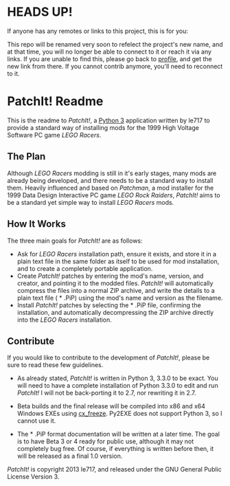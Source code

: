 HEADS UP!
=========

If anyone has any remotes or links to this project, this is for you:

This repo will be renamed very soon to refelect the project's new name, and at that time, you will no longer be able to connect to it or reach it via any links. If you are unable to find this, please go back to [profile](https://github.com/le717), and get the new link from there. If you cannot contrib anymore, you'll need to reconnect to it.

PatchIt! Readme
===============

This is the readme to *PatchIt!*, a [Python 3](http://www.python.org) application written by le717 to provide a standard way of 
installing mods for the 1999 High Voltage Software PC game *LEGO Racers*.

The Plan
--------

Although *LEGO Racers* modding is still in it's early stages, many mods are already being developed, and there 
needs to be a standard way to install them. Heavily influenced and based on *Patchman*, a mod installer for 
the 1999 Data Design Interactive PC game *LEGO Rock Raiders*, *PatchIt!* aims to be a standard yet simple way 
to install *LEGO Racers* mods.

How It Works
------------

The three main goals for *PatchIt!* are as follows:

* Ask for *LEGO Racers* installation path, ensure it exists, and store it in a plain text file in the same folder as itself to be used for mod installation, and 
to create a completely portable application.
* Create  *PatchIt!* patches by entering the mod's name, version, and creator, and pointing it to the modded files. *PatchIt!* will automatically compress the 
files into a normal ZIP archive, and write the details to a plain text file ( * .PiP) using the mod's name and version as the filename.
* Install *PatchIt!* patches by selecting the * .PiP file, confirming the installation, and automatically decompressing the ZIP archive directly into the *LEGO 
Racers* installation.

Contribute
----------

If you would like to contribute to the development of *PatchIt!*, please be sure to read these few guidelines.

* As already stated, *PatchIt!* is written in Python 3, 3.3.0 to be exact. You will need to have a complete installation of Python 3.3.0 to edit and run *PatchIt!* I will not be back-porting it to 2.7, nor rewriting it in 2.7.

* Beta builds and the final release will be compiled into x86 and x64 Windows EXEs using [cx_freeze](cx-freeze.sourceforge.net). Py2EXE does not support Python 3, so I cannot use it.
 
* The * .PiP format documentation will be written at a later time. The goal is to have Beta 3 or 4 ready for public use, although it may not completely bug free. Of course, if everything is written before then, it will be released as a final 1.0 version.

*PatchIt!* is copyright 2013 le717, and released under the GNU General Public License Version 3.